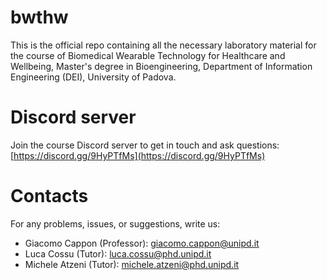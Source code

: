 # bwthw

This is the official repo containing all the necessary laboratory material for the course of Biomedical Wearable Technology for Healthcare and Wellbeing, 
Master's degree in Bioengineering, Department of Information Engineering (DEI), University of Padova. 

# Discord server

Join the course Discord server to get in touch and ask questions: [https://discord.gg/9HyPTfMs](https://discord.gg/9HyPTfMs)

# Contacts

For any problems, issues, or suggestions, write us: 

- Giacomo Cappon (Professor): giacomo.cappon@unipd.it
- Luca Cossu (Tutor): luca.cossu@phd.unipd.it
- Michele Atzeni (Tutor): michele.atzeni@phd.unipd.it
